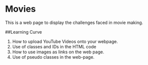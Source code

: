 # Movies
This is a web page to display the challenges faced in movie making.

##Learning Curve
1. How to upload YouTube Videos onto your webpage.
2. Use of classes and IDs in the HTML code
3. How to use images as links on the web page.
4. Use of pseudo classes in the web-page.
